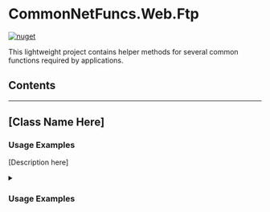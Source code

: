 # CommonNetFuncs.Web.Ftp

[![nuget](https://img.shields.io/nuget/dt/CommonNetFuncs.Web.Ftp)](https://www.nuget.org/packages/CommonNetFuncs.Web.Ftp/)

This lightweight project contains helper methods for several common functions required by applications.

## Contents

<!-- - [Class Name](#) -->

---

## [Class Name Here]

### Usage Examples

[Description here]

<details>
<summary><h3>Usage Examples</h3></summary>

#### [MethodNameHere]

```cs
//Code here
```

</details>
